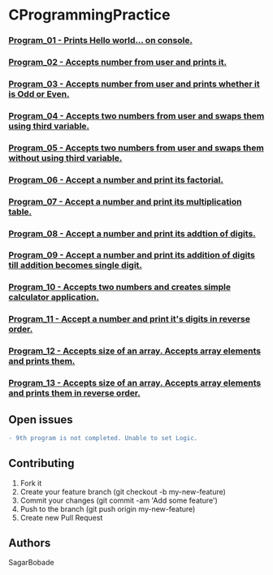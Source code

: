 # CProgrammingPractice

### [Program_01 - Prints Hello world... on console.](https://github.com/SagarBobade/CProgrammingPractice/blob/master/src/Number/Program_01.c)<br/>
### [Program_02 - Accepts number from user and prints it.](https://github.com/SagarBobade/CProgrammingPractice/blob/master/src/Number/Program_02.c)<br/>
### [Program_03 - Accepts number from user and prints whether it is Odd or Even.](https://github.com/SagarBobade/CProgrammingPractice/blob/master/src/Number/Program_03.c)<br/>
### [Program_04 - Accepts two numbers from user and swaps them using third variable.](https://github.com/SagarBobade/CProgrammingPractice/blob/master/src/Number/Program_04.c)<br/>
### [Program_05 - Accepts two numbers from user and swaps them without using third variable.](https://github.com/SagarBobade/CProgrammingPractice/blob/master/src/Number/Program_05.c)<br/>
### [Program_06 - Accept a number and print its factorial.](https://github.com/SagarBobade/CProgrammingPractice/blob/master/src/Number/Program_06.c)<br/>
### [Program_07 - Accept a number and print its multiplication table.](https://github.com/SagarBobade/CProgrammingPractice/blob/master/src/Number/Program_07.c)<br/>
### [Program_08 - Accept a number and print its addtion of digits.](https://github.com/SagarBobade/CProgrammingPractice/blob/master/src/Number/Program_08.c)<br/>
### [Program_09 - Accept a number and print its addition of digits till addition becomes single digit.](https://github.com/SagarBobade/CProgrammingPractice/blob/master/src/Number/Program_09.c)<br/>
### [Program_10 - Accepts two numbers and creates simple calculator application.](https://github.com/SagarBobade/CProgrammingPractice/blob/master/src/Number/Program_10.c)<br/>
### [Program_11 - Accept a number and print it's digits in reverse order.](https://github.com/SagarBobade/CProgrammingPractice/blob/master/src/Number/Program_11.c)<br/>
### [Program_12 - Accepts size of an array. Accepts array elements and prints them.](https://github.com/SagarBobade/CProgrammingPractice/blob/master/src/Array/Program_12.c)<br/>
### [Program_13 - Accepts size of an array. Accepts array elements and prints them in reverse order.](https://github.com/SagarBobade/CProgrammingPractice/blob/master/src/Array/Program_13.c)<br/>


## Open issues
```diff
- 9th program is not completed. Unable to set Logic.
```



## Contributing

1. Fork it
2. Create your feature branch (git checkout -b my-new-feature)
3. Commit your changes (git commit -am 'Add some feature')
4. Push to the branch (git push origin my-new-feature)
5. Create new Pull Request

## Authors
SagarBobade
